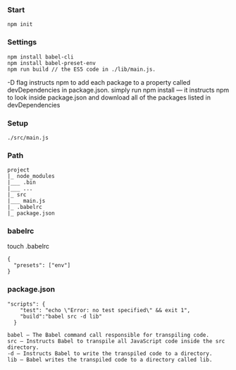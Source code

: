 ### Start
```
npm init
```




### Settings
```
npm install babel-cli
npm install babel-preset-env
npm run build // the ES5 code in ./lib/main.js.
```
 -D flag instructs npm to add each package to a property called devDependencies in package.json. simply run npm install — it instructs npm to look inside package.json and download all of the packages listed in devDependencies
 
 
### Setup

```
./src/main.js
```

### Path

```
project
|_ node_modules
|___ .bin
|___ ...
|_ src
|___ main.js
|_ .babelrc
|_ package.json
```

### babelrc

touch .babelrc
```
{
  "presets": ["env"]
}
```

### package.json

```
"scripts": {
    "test": "echo \"Error: no test specified\" && exit 1",
    "build":"babel src -d lib"
  }
```
```
babel — The Babel command call responsible for transpiling code.
src — Instructs Babel to transpile all JavaScript code inside the src directory.
-d — Instructs Babel to write the transpiled code to a directory.
lib — Babel writes the transpiled code to a directory called lib.
```
